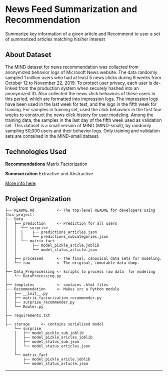 # News Feed Summarization and Recommendation


Summarize key information of a given article and Recommend to user a set of summarized articles matching his/her interest

## About Dataset

The MIND dataset for news recommendation was collected from anonymized behavior logs of Microsoft News website. The data randomly sampled 1 million users who had at least 5 news clicks during 6 weeks from October 12 to November 22, 2019. To protect user privacy, each user is de-linked from the production system when securely hashed into an anonymized ID. Also collected the news click behaviors of these users in this period, which are formatted into impression logs. The impression logs have been used in the last week for test, and the logs in the fifth week for training. For samples in training set, used the click behaviors in the first four weeks to construct the news click history for user modeling. Among the training data, the samples in the last day of the fifth week used as validation set. This dataset is a small version of MIND (MIND-small), by randomly sampling 50,000 users and their behavior logs. Only training and validation sets are contained in the MIND-small dataset.

## Technologies Used

**Recommendations** Matrix Factorization

**Summarization** Extractive and Abstractive

[More info here](https://docs.google.com/presentation/d/1536WLXjunobkA0Jt83VhAaOTKIWGRsUg/edit?usp=sharing&ouid=114999608387157692062&rtpof=true&sd=true).

Project Organization
------------

    
    
    ├── README.md          <- The top-level README for developers using this project.
    ├── Data
    │   ├── prediction     <- Prediction for all users
    │   │  └── surprise
    │   │  │    ├── predictions_articles.json
    │   │  │    └── predictions_subcategories.json
    │   │  └── matrix_fact
    │   │       ├── model_pickle_aricle.joblib
    │   │       └── model_status_article.json
    │   │
    │   ├── processed      <- The final, canonical data sets for modeling.
    │   └── raw            <- The original, immutable data dump.
    │
    ├── Data_Preprocessing <- Scripts to process raw data  for modeling
    │   └── DataProcessing.py
    │
    ├── templates          <- contains .html files
    ├── Recommendation     <- Makes src a Python module
    │   ├── __init__.py
    │   ├── matrix_factorization_recommender.py
    │   ├── surprise_recommender.py
    │   └── Router.py
    │
    ├── requirements.txt
    │
    ├── storage     <- contains serialized model 
        └── surprise
        │   ├── model_pickle_sub.joblib
        │   ├── model_pickle_aricles.joblib
        │   ├── model_status_sub.json
        │   └── model_status_articles.json
        │
        └── matrix_fact
            ├── model_pickle_aricle.joblib
            └── model_status_article.json



--------
